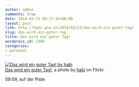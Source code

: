 ```yaml
---
author: admin
comments: true
date: 2014-02-23 08:17:16+00:00
layout: post
link: http://habi.gna.ch/2014/02/23/das-wird-ein-guter-tag/
slug: das-wird-ein-guter-tag
title: Das wird ein guter Tag!
wordpress_id: 3380
categories:
- personal
---
```


[![Das wird ein guter Tag! by habi](http://farm6.staticflickr.com/5523/12714379034_c98e71b7c8.jpg)](http://www.flickr.com/photos/habi/12714379034/)  
[Das wird ein guter Tag!](http://www.flickr.com/photos/habi/12714379034/), a photo by [habi](http://www.flickr.com/photos/habi/) on Flickr.

09:09, auf der Piste
